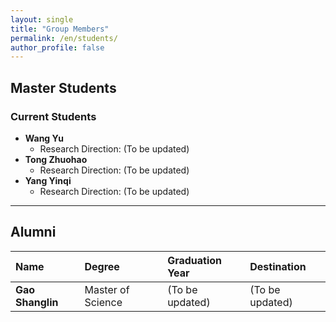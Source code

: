 ```yaml
---
layout: single
title: "Group Members"
permalink: /en/students/
author_profile: false
---
```


## Master Students

### Current Students
*   **Wang Yu**
    *   Research Direction: (To be updated)
*   **Tong Zhuohao**
    *   Research Direction: (To be updated)
*   **Yang Yinqi**
    *   Research Direction: (To be updated)

---

## Alumni

| Name | Degree | Graduation Year | Destination |
| :--- | :--- | :--- | :--- |
| **Gao Shanglin** | Master of Science | (To be updated) | (To be updated) |